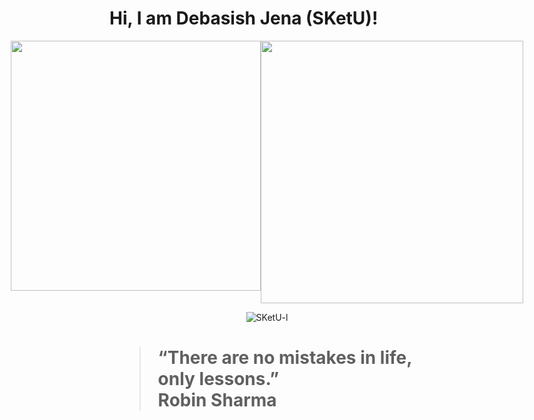 
# Hi, I am Debasish Jena (SKetU)! 

<p align="center">
  <div style="display: flex; justify-content: center;">
    <img src="https://github-readme-stats.vercel.app/api?username=SKetU-l&show_icons=true&theme=dark" width="400">
    <img src="https://github-readme-streak-stats.herokuapp.com?user=SKetU-l&theme=dark&hide_border=false" width="420">
  </div>
</p>

<p align="center"> <img src="https://komarev.com/ghpvc/?username=SKetU-l&style=flat&color=dc143c" alt="SKetU-l" /> </p>

# <blockquote>&ldquo;There are no mistakes in life, only lessons.&rdquo; <footer>Robin Sharma</footer></blockquote>
